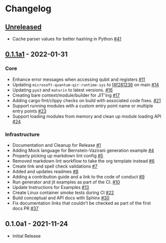 # Changelog

## [Unreleased]

- Cache parser values for better hashing in Python [#41](https://github.com/qir-alliance/pyqir/pull/41)

## [0.1.1a1] - 2022-01-31

### Core

- Enhance error messages when accessing qubit and registers [#11](https://github.com/qir-alliance/pyqir/pull/11)
- Updating `microsoft-quantum-qir-runtime-sys` to [f4f281236](https://github.com/microsoft/qsharp-runtime/commit/f4f28123601d8372a5fe120bdab1f2be25b51522) on main [#14](https://github.com/qir-alliance/pyqir/pull/14)
- Updating `pyo3` and `maturin` to latest versions. [#16](https://github.com/qir-alliance/pyqir/pull/16)
- Creating bare context/module/builder for JIT'ing [#17](https://github.com/qir-alliance/pyqir/pull/17)
- Adding cargo fmt/clippy checks on build with associated code fixes. [#21](https://github.com/qir-alliance/pyqir/pull/21)
- Support running modules with a custom entry point name or multiple entry points [#23](https://github.com/qir-alliance/pyqir/pull/23)
- Support loading modules from memory and clean up module loading API [#24](https://github.com/qir-alliance/pyqir/pull/24)

### Infrastructure

- Documentation and Cleanup for Release [#1](https://github.com/qir-alliance/pyqir/pull/1)
- Adding Mock language for Bernstein-Vazirani generation example [#4](https://github.com/qir-alliance/pyqir/pull/4)
- Properly picking up markdown lint config [#5](https://github.com/qir-alliance/pyqir/pull/5)
- Removed markdown lint workflow to take the org template instead [#6](https://github.com/qir-alliance/pyqir/pull/6)
- Create link and spell check validations [#7](https://github.com/qir-alliance/pyqir/pull/7)
- Added and updates readmes [#8](https://github.com/qir-alliance/pyqir/pull/8)
- Adding a contribution guide and a link to the code of conduct [#9](https://github.com/qir-alliance/pyqir/pull/9)
- Run generator and jit examples as part of the CI. [#10](https://github.com/qir-alliance/pyqir/pull/10)
- Update Instructions for Examples [#13](https://github.com/qir-alliance/pyqir/pull/13)
- Create Linux container smoke tests during CI [#22](https://github.com/qir-alliance/pyqir/pull/22)
- Build conceptual and API docs with Sphinx [#30](https://github.com/qir-alliance/pyqir/pull/30)
- Fix documentation links that couldn't be checked as part of the first docs PR [#37](https://github.com/qir-alliance/pyqir/pull/37)

## 0.1.0a1 - 2021-11-24

- Initial Release

[Unreleased]: https://github.com/qir-alliance/pyqir/compare/v0.1.1a1...HEAD
[0.1.1a1]: https://github.com/qir-alliance/pyqir/compare/v0.1.0a1...v0.1.1a1
